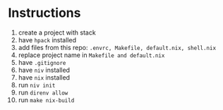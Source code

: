 # Instructions

1. create a project with stack
2. have `hpack` installed
3. add files from this repo: `.envrc, Makefile, default.nix, shell.nix`
4. replace project name in `Makefile and default.nix`
5. have `.gitignore`
6. have `niv` installed
7. have `nix` installed
8. run `niv init`
9. run `direnv allow`
10. run `make nix-build`
